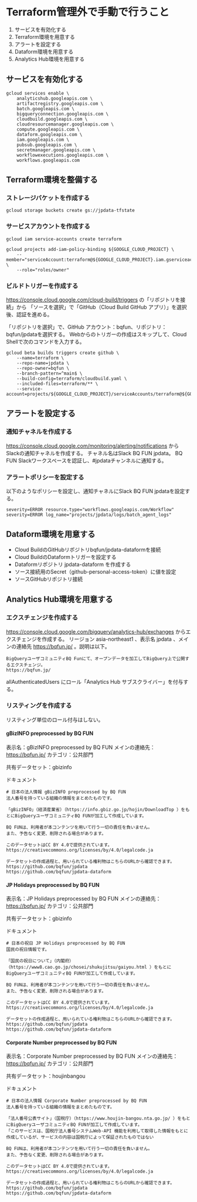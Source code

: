 
# Terraform管理外で手動で行うこと
1. サービスを有効化する
2. Terraform環境を用意する
3. アラートを設定する
4. Dataform環境を用意する
5. Analytics Hub環境を用意する

## サービスを有効化する

```shell
gcloud services enable \
    analyticshub.googleapis.com \
    artifactregistry.googleapis.com \
    batch.googleapis.com \
    bigqueryconnection.googleapis.com \
    cloudbuild.googleapis.com \
    cloudresourcemanager.googleapis.com \
    compute.googleapis.com \
    dataform.googleapis.com \
    iam.googleapis.com \
    pubsub.googleapis.com \
    secretmanager.googleapis.com \
    workflowexecutions.googleapis.com \
    workflows.googleapis.com
```

## Terraform環境を整備する

### ストレージバケットを作成する

```shell
gcloud storage buckets create gs://jpdata-tfstate
```

### サービスアカウントを作成する

```shell
gcloud iam service-accounts create terraform
```

```shell
gcloud projects add-iam-policy-binding ${GOOGLE_CLOUD_PROJECT} \
    --member="serviceAccount:terraform@${GOOGLE_CLOUD_PROJECT}.iam.gserviceaccount.com" \
    --role="roles/owner"
```

### ビルドトリガーを作成する
https://console.cloud.google.com/cloud-build/triggers の「リポジトリを接続」から
「ソースを選択」で「GitHub（Cloud Build GitHub アプリ）」を選択後、認証を進める。

「リポジトリを選択」で、GitHub アカウント：bqfun、リポジトリ：bqfun/jpdataを選択する。
Webからのトリガーの作成はスキップして、Cloud Shellで次のコマンドを入力する。

```shell
gcloud beta builds triggers create github \
    --name=terraform \
    --repo-name=jpdata \
    --repo-owner=bqfun \
    --branch-pattern=^main$ \
    --build-config=terraform/cloudbuild.yaml \
    --included-files=terraform/** \
    --service-account=projects/${GOOGLE_CLOUD_PROJECT}/serviceAccounts/terraform@${GOOGLE_CLOUD_PROJECT}.iam.gserviceaccount.com
```

## アラートを設定する

### 通知チャネルを作成する
https://console.cloud.google.com/monitoring/alerting/notifications からSlackの通知チャネルを作成する。
チャネル名はSlack BQ FUN jpdata。 BQ FUN Slackワークスペースを認証し、#jpdataチャンネルに通知する。

### アラートポリシーを設定する
以下のようなポリシーを設定し、通知チャネルにSlack BQ FUN jpdataを設定する。

```
severity=ERROR resource.type="workflows.googleapis.com/Workflow"
severity=ERROR log_name="projects/jpdata/logs/batch_agent_logs"
```

## Dataform環境を用意する
- Cloud BuildのGitHubリポジトリbqfun/jpdata-dataformを接続
- Cloud BuildのDataformトリガーを設定する
- Dataformリポジトリ jpdata-dataform を作成する
- ソース接続用のSecret（github-personal-access-token）に値を設定
- ソースGitHubリポジトリ接続

## Analytics Hub環境を用意する

### エクスチェンジを作成する

https://console.cloud.google.com/bigquery/analytics-hub/exchanges からエクスチェンジを作成する。
リージョン asia-northeast1 、表示名 jpdata 、メインの連絡先 https://bqfun.jp/ 。説明は以下。

```
BigQueryユーザコミュニティBQ Funにて、オープンデータを加工してBigQuery上で公開するエクスチェンジ。
https://bqfun.jp/
```

allAuthenticatedUsers にロール「Analytics Hub サブスクライバー」を付与する。

### リスティングを作成する

リスティング単位のロール付与はしない。

#### gBizINFO preprocessed by BQ FUN
表示名：gBizINFO preprocessed by BQ FUN
メインの連絡先：https://bqfun.jp/
カテゴリ：公共部門

共有データセット：gbizinfo

ドキュメント
```
# 日本の法人情報 gBizINFO preprocessed by BQ FUN
法人番号を持っている組織の情報をまとめたものです。

「gBizINFO」（経済産業省）（https://info.gbiz.go.jp/hojin/DownloadTop ）をもとにBigQueryユーザコミュニティBQ FUNが加工して作成しています。

BQ FUNは、利用者が本コンテンツを用いて行う一切の責任を負いません。
また、予告なく変更、削除される場合があります。

このデータセットはCC BY 4.0で提供されています。
https://creativecommons.org/licenses/by/4.0/legalcode.ja

データセットの作成過程と、用いられている権利物はこちらのURLから確認できます。
https://github.com/bqfun/jpdata
https://github.com/bqfun/jpdata-dataform
```

#### JP Holidays preprocessed by BQ FUN

表示名：JP Holidays preprocessed by BQ FUN
メインの連絡先：https://bqfun.jp/
カテゴリ：公共部門

共有データセット：gbizinfo

ドキュメント
```
# 日本の祝日 JP Holidays preprocessed by BQ FUN
国民の祝日情報です。

「国民の祝日について」（内閣府）（https://www8.cao.go.jp/chosei/shukujitsu/gaiyou.html ）をもとにBigQueryユーザコミュニティBQ FUNが加工して作成しています。

BQ FUNは、利用者が本コンテンツを用いて行う一切の責任を負いません。
また、予告なく変更、削除される場合があります。

このデータセットはCC BY 4.0で提供されています。
https://creativecommons.org/licenses/by/4.0/legalcode.ja

データセットの作成過程と、用いられている権利物はこちらのURLから確認できます。
https://github.com/bqfun/jpdata
https://github.com/bqfun/jpdata-dataform
```

#### Corporate Number preprocessed by BQ FUN

表示名：Corporate Number preprocessed by BQ FUN
メインの連絡先：https://bqfun.jp/
カテゴリ：公共部門

共有データセット：houjinbangou

ドキュメント
```
# 日本の法人情報 Corporate Number preprocessed by BQ FUN
法人番号を持っている組織の情報をまとめたものです。

「法人番号公表サイト」（国税庁）（https://www.houjin-bangou.nta.go.jp/ ）をもとにBigQueryユーザコミュニティBQ FUNが加工して作成しています。
「このサービスは、国税庁法人番号システムWeb-API 機能を利用して取得した情報をもとに作成しているが、サービスの内容は国税庁によって保証されたものではない

BQ FUNは、利用者が本コンテンツを用いて行う一切の責任を負いません。
また、予告なく変更、削除される場合があります。

このデータセットはCC BY 4.0で提供されています。
https://creativecommons.org/licenses/by/4.0/legalcode.ja

データセットの作成過程と、用いられている権利物はこちらのURLから確認できます。
https://github.com/bqfun/jpdata
https://github.com/bqfun/jpdata-dataform
```
